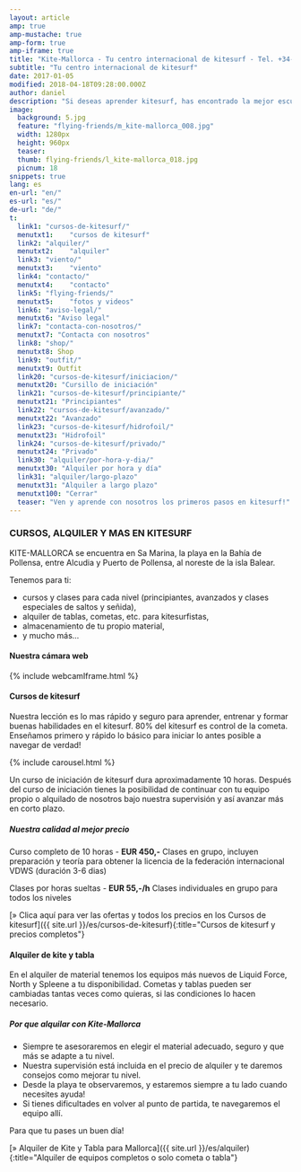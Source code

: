 ```yaml
---
layout: article
amp: true
amp-mustache: true
amp-form: true
amp-iframe: true
title: "Kite-Mallorca - Tu centro internacional de kitesurf - Tel. +34-696-264729"
subtitle: "Tu centro internacional de kitesurf"
date: 2017-01-05
modified: 2018-04-18T09:28:00.000Z
author: daniel
description: "Si deseas aprender kitesurf, has encontrado la mejor escuela de kite en Mallorca. Profesores titulados por la federación española y la alemana. Cursos para todos los niveles - alquiler de material"
image:
  background: 5.jpg
  feature: "flying-friends/m_kite-mallorca_008.jpg"
  width: 1280px
  height: 960px
  teaser:
  thumb: flying-friends/l_kite-mallorca_018.jpg
  picnum: 18
snippets: true
lang: es
en-url: "en/"
es-url: "es/"
de-url: "de/"
t:
  link1: "cursos-de-kitesurf/"
  menutxt1:    "cursos de kitesurf"
  link2: "alquiler/"
  menutxt2:    "alquiler"
  link3: "viento/"
  menutxt3:    "viento"
  link4: "contacto/"
  menutxt4:    "contacto"
  link5: "flying-friends/"
  menutxt5:    "fotos y videos"
  link6: "aviso-legal/"
  menutxt6: "Aviso legal"
  link7: "contacta-con-nosotros/"
  menutxt7: "Contacta con nosotros"
  link8: "shop/"
  menutxt8: Shop
  link9: "outfit/"
  menutxt9: Outfit
  link20: "cursos-de-kitesurf/iniciacion/"
  menutxt20: "Cursillo de iniciación"
  link21: "cursos-de-kitesurf/principiante/"
  menutxt21: "Principiantes"
  link22: "cursos-de-kitesurf/avanzado/"
  menutxt22: "Avanzado"
  link23: "cursos-de-kitesurf/hidrofoil/"
  menutxt23: "Hidrofoil"
  link24: "cursos-de-kitesurf/privado/"
  menutxt24: "Privado"
  link30: "alquiler/por-hora-y-dia/"
  menutxt30: "Alquiler por hora y día"
  link31: "alquiler/largo-plazo"
  menutxt31: "Alquiler a largo plazo"
  menutxt100: "Cerrar"
  teaser: "Ven y aprende con nosotros los primeros pasos en kitesurf!"
---
```


### CURSOS, ALQUILER Y MAS EN KITESURF

KITE-MALLORCA se encuentra en Sa Marina, la playa en la Bahía de Pollensa, entre Alcudia y Puerto de Pollensa, al noreste de la isla Balear.

Tenemos para ti:  
- cursos y clases para cada nivel (principiantes, avanzados y clases especiales de saltos y señida),  
- alquiler de tablas, cometas, etc. para kitesurfistas,  
- almacenamiento de tu propio material,  
- y mucho más...

#### Nuestra cámara web
{% include webcamIframe.html %} 

#### Cursos de kitesurf

Nuestra lección es lo mas rápido y seguro para aprender, entrenar y formar buenas habilidades en el kitesurf. 80% del kitesurf es control de la cometa. Enseñamos primero y rápido lo básico para iniciar lo antes posible a navegar de verdad!

{% include carousel.html %}

Un curso de iniciación de kitesurf dura aproximadamente 10 horas. Después del curso de iniciación tienes la posibilidad de continuar con tu equipo propio o alquilado de nosotros bajo nuestra supervisión y así avanzar más en corto plazo.

##### Nuestra calidad al mejor precio

Curso completo de 10 horas - **EUR 450,-**
Clases en grupo, incluyen preparación y teoría para obtener la licencia de la federación internacional VDWS (duración 3-6 dias)

Clases por horas sueltas - **EUR 55,-/h**
Clases individuales en grupo para todos los niveles

[» Clica aquí para ver las ofertas y todos los precios en los Cursos de kitesurf]({{ site.url }}/es/cursos-de-kitesurf){:title="Cursos de kitesurf y precios completos"}

#### Alquiler de kite y tabla

En el alquiler de material tenemos los equipos más nuevos de Liquid Force, North  y Spleene a tu disponibilidad. Cometas y tablas pueden ser cambiadas tantas veces como quieras, si las condiciones lo hacen necesario.

##### Por que alquilar con Kite-Mallorca

* Siempre te asesoraremos en elegir el material adecuado, seguro y que más se adapte a tu nivel.
* Nuestra supervisión está incluida en el precio de alquiler y te daremos consejos como mejorar tu nivel.
* Desde la playa te observaremos, y estaremos siempre a tu lado cuando necesites ayuda!
* Si tienes dificultades en volver al punto de partida, te navegaremos el equipo allí.

Para que tu pases un buen día!

[» Alquiler de Kite y Tabla para Mallorca]({{ site.url }}/es/alquiler){:title="Alquiler de equipos completos o solo cometa o tabla"}

